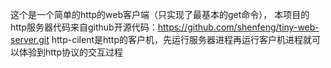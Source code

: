 这个是一个简单的http的web客户端（只实现了最基本的get命令），
本项目的http服务器代码来自github开源代码：https://github.com/shenfeng/tiny-web-server.git
http-cilent是http的客户机，先运行服务器进程再运行客户机进程就可以体验到http协议的交互过程